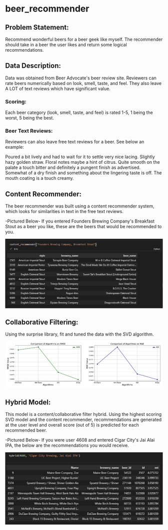 # beer_recommender

## Problem Statement: 
Recommend wonderful beers for a beer geek like myself. The recommender should take in a beer the user
likes and return some logical recommendations.

## Data Description: 
Data was obtained from Beer Advocate's beer review site. Reviewers can rate beers numerically based on 
look, smell, taste, and feel. They also leave A LOT of text reviews which have significant value.

### Scoring:
Each beer category (look, smell, taste, and feel) is rated 1-5, 1 being the worst, 5 being the best. 

### Beer Text Reviews:
Reviewers can also leave free text reviews for a beer. See below an example:

Poured a bit lively and had to wait for it to settle very nice lacing. Slightly hazy golden straw. Floral 
notes maybe a hint of citrus. Quite smooth on the palate a touch bitter and definitely a pungent finish as 
advertised. Somewhat of a dry finish and something about the lingering taste is off. The mouth coating is 
a touch creamy.

## Content Recommender:
The beer recommender was built using a content recommender system, which looks for similarities in text in
the free text reviews. 

-Pictured Below-
If you entered Founders Brewing Company's Breakfast Stout as a beer you like, these are the beers that would
be recommended to you.

![Content Recommender Output](https://github.com/kylemcq13/beer_recommender/blob/master/images/content_rec_output.PNG "Content Recommender Example Output")

## Collaborative Filtering:
Using the surprise library, fit and tuned the data with the SVD algorithm. 

![Collaborative Filter Metrics](https://github.com/kylemcq13/beer_recommender/blob/master/images/collab_filter_metrics.PNG "Collaborative Filter Metrics")

## Hybrid Model:
This model is a content/collaborative filter hybrid. Using the highest scoring SVD model and the content 
recommender, recommendations are generated at the user level and overall score (out of 5) is predicted for 
each recommended beer. 

-Pictured Below-
If you were user 4608 and entered Cigar City's Jai Alai IPA, the below are the recommendations you would 
receive.

![hybrid reco output](https://github.com/kylemcq13/beer_recommender/blob/master/images/hybrid_rec_output.PNG "Hybrid Recommender Example Output")




